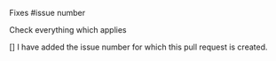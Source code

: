 Fixes #issue number

Check everything which applies

[] I have added the issue number for which this pull request is created.